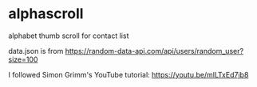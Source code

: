 # alphascroll
alphabet thumb scroll for contact list

data.json is from https://random-data-api.com/api/users/random_user?size=100

I followed Simon Grimm's YouTube tutorial: https://youtu.be/mlLTxEd7jb8
